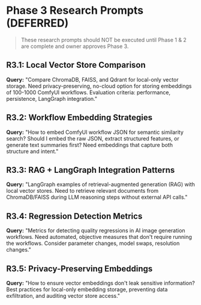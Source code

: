 # Phase 3 Research Prompts (DEFERRED)

> These research prompts should NOT be executed until Phase 1 & 2 are complete and owner approves Phase 3.

## R3.1: Local Vector Store Comparison
**Query:** "Compare ChromaDB, FAISS, and Qdrant for local-only vector storage. Need privacy-preserving, no-cloud option for storing embeddings of 100-1000 ComfyUI workflows. Evaluation criteria: performance, persistence, LangGraph integration."

## R3.2: Workflow Embedding Strategies
**Query:** "How to embed ComfyUI workflow JSON for semantic similarity search? Should I embed the raw JSON, extract structured features, or generate text summaries first? Need embeddings that capture both structure and intent."

## R3.3: RAG + LangGraph Integration Patterns
**Query:** "LangGraph examples of retrieval-augmented generation (RAG) with local vector stores. Need to retrieve relevant documents from ChromaDB/FAISS during LLM reasoning steps without external API calls."

## R3.4: Regression Detection Metrics
**Query:** "Metrics for detecting quality regressions in AI image generation workflows. Need automated, objective measures that don't require running the workflows. Consider parameter changes, model swaps, resolution changes."

## R3.5: Privacy-Preserving Embeddings
**Query:** "How to ensure vector embeddings don't leak sensitive information? Best practices for local-only embedding storage, preventing data exfiltration, and auditing vector store access."
